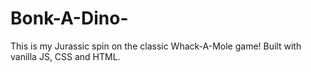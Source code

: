 # Bonk-A-Dino-

This is my Jurassic spin on the classic Whack-A-Mole game!
Built with vanilla JS, CSS and HTML.
